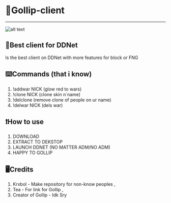 #                                  🤑Gollip-client
------------------------------
![alt text](https://i.pinimg.com/originals/90/d2/52/90d2528ea889abf70896e71962910aad.jpg)

🔐Best client for DDNet
------------------------------
Is the best client on DDNet with more features for block or FNG

⌨️Commands (that i know)
------------------------------
1. !addwar NICK (glow red to wars)
2. !clone NICK (clone skin n`name)
3. !delclone (remove clone of people on ur name)
4. !delwar NICK (dels war)

❗How to use
------------------------------
1. DOWNLOAD
2. EXTRACT TO DEKSTOP
3. LAUNCH DDNET (NO MATTER ADM/NO ADM)
4. HAPPY TO GOLLIP

🖥️Credits
-------------------------------
1. Krxbol - Make repository for non-know peoples ,
2. Tea - For link for Gollip ,
3. Creator of Gollip - Idk Sry
